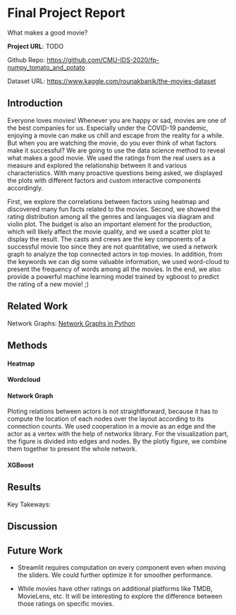 # Final Project Report

What makes a good movie?

**Project URL**: TODO

Github Repo: https://github.com/CMU-IDS-2020/fp-numpy_tomato_and_potato

Dataset URL: https://www.kaggle.com/rounakbanik/the-movies-dataset

<!-- Short (~250 words) abstract of the concrete data science problem and how the solutions addresses the problem.
 -->

## Introduction

Everyone loves movies! Whenever you are happy or sad, movies are one of the best companies for us. Especially under the COVID-19 pandemic, enjoying a movie can make us chill and escape from the reality for a while. But when you are watching the movie, do you ever think of what factors make it successful? We are going to use the data science method to reveal what makes a good movie. We used the ratings from the real users as a measure and explored the relationship between it and various characteristics. With many proactive questions being asked, we displayed the plots with different factors and custom interactive components accordingly. 

First, we explore the correlations between factors using heatmap and discovered many fun facts related to the movies. Second, we showed the rating distribution among all the genres and languages via diagram and violin plot. The budget is also an important element for the production, which will likely affect the movie quality, and we used a scatter plot to display the result. The casts and crews are the key components of a successful movie too since they are not quantitative, we used a network graph to analyze the top connected actors in top movies. In addition, from the keywords we can dig some valuable information, we used word-cloud to present the frequency of words among all the movies. In the end, we also provide a powerful machine learning model trained by xgboost to predict the rating of a new movie! ;)

## Related Work

Network Graphs: [Network Graphs in Python](https://plotly.com/python/network-graphs/)
## Methods

#### Heatmap

#### Wordcloud

#### Network Graph

Ploting relations between actors is not straightforward, because it has to compute the location of each nodes over the layout according to its connection counts. We used cooperation in a movie as an edge and the actor as a vertex with the help of networkx library. For the visualization part, the figure is divided into edges and nodes. By the plotly figure, we combine them together to present the whole network.

#### XGBoost

## Results

Key Takeways:

## Discussion

## Future Work

* Streamlit requires computation on every component even when moving the sliders. We could further optimize it for smoother performance.

* While movies have other ratings on additional platforms like TMDB, MovieLens, etc. It will be interesting to explore the difference between those ratings on specific movies.  